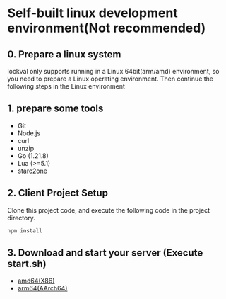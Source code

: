 # Self-built linux development environment(Not recommended)

## 0. Prepare a linux system
lockval only supports running in a Linux 64bit(arm/amd) environment, so you need to prepare a Linux operating environment. Then continue the following steps in the Linux environment

## 1. prepare some tools
- Git
- Node.js
- curl
- unzip
- Go (1.21.8)
- Lua (>=5.1)
- [starc2one](https://github.com/lockval/starc2one#INSTALLATION)

## 2. Client Project Setup

Clone this project code, and execute the following code in the project directory.



```sh
npm install
```


## 3. Download and start your server (Execute start.sh)

- [amd64(X86)](https://downloads.lockval.com/latest.amd64.linux.zip)
- [arm64(AArch64)](https://downloads.lockval.com/latest.arm64.linux.zip)



